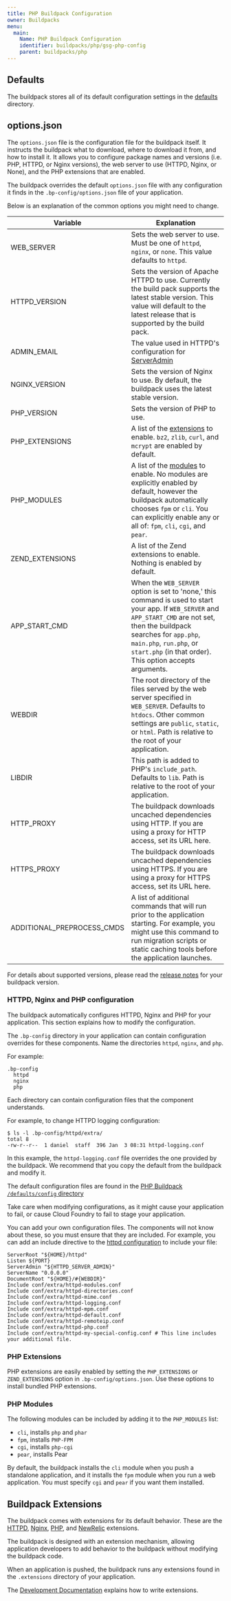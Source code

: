 ```yaml
---
title: PHP Buildpack Configuration
owner: Buildpacks
menu:
  main:
    Name: PHP Buildpack Configuration
    identifier: buildpacks/php/gsg-php-config
    parent: buildpacks/php
---
```




## <a id="defaults"></a> Defaults

The buildpack stores all of its default configuration settings in the [defaults] directory.

## <a id="options"></a> options.json

The `options.json` file is the configuration file for the buildpack itself. It instructs the buildpack what to download, where to download it from, and how to install it. It allows you to configure package names and versions (i.e. PHP, HTTPD, or Nginx versions), the web server to use (HTTPD, Nginx, or None), and the PHP extensions that are enabled.

The buildpack overrides the default `options.json` file with any configuration it finds in the `.bp-config/options.json` file of your application.

Below is an explanation of the common options you might need to change.

| Variable                     | Explanation                                                                                                                                                                                                                                                                                                                                          |
| -------------------          | -----------------------------------------------------                                                                                                                                                                                                                                                                                                |
| WEB\_SERVER                  | Sets the web server to use. Must be one of `httpd`, `nginx`, or `none`. This value defaults to `httpd`.                                                                                                                                                                                                                                           |
| HTTPD\_VERSION                | Sets the version of Apache HTTPD to use. Currently the build pack supports the latest stable version.  This value will default to the latest release that is supported by the build pack. |
| ADMIN\_EMAIL                 | The value used in HTTPD's configuration for [ServerAdmin]                                                                                                                                                                                                                                                                                            |
| NGINX\_VERSION               | Sets the version of Nginx to use. By default, the buildpack uses the latest stable version.                                                                                                                                                                                                                      |
| PHP\_VERSION                 | Sets the version of PHP to use.                                                                                                                                                                             |
| PHP\_EXTENSIONS              | A list of the [extensions](#php-extensions) to enable.  `bz2`, `zlib`, `curl`, and `mcrypt` are enabled by default.                                                                                                                                                                                                                                 |
| PHP\_MODULES                 | A list of the [modules](#php-modules) to enable.  No modules are explicitly enabled by default, however the buildpack automatically chooses `fpm` or `cli`. You can explicitly enable any or all of: `fpm`, `cli`, `cgi`, and `pear`.                                                                                           |
| ZEND\_EXTENSIONS             | A list of the Zend extensions to enable. Nothing is enabled by default.                                                                                                                                                                                                                                                                           |
| APP\_START\_CMD              | When the `WEB_SERVER` option is set to 'none,' this command is used to start your app. If `WEB_SERVER` and `APP_START_CMD` are not set, then the buildpack searches for `app.php`, `main.php`, `run.php`, or `start.php` (in that order). This option accepts arguments. |
| WEBDIR                       | The root directory of the files served by the web server specified in `WEB_SERVER`. Defaults to `htdocs`. Other common settings are `public`, `static`, or `html`. Path is relative to the root of your application.           |
| LIBDIR                       | This path is added to PHP's `include_path`. Defaults to `lib`. Path is relative to the root of your application.           |
| HTTP\_PROXY                  | The buildpack downloads uncached dependencies using HTTP. If you are using a proxy for HTTP access, set its URL here.
| HTTPS\_PROXY                  | The buildpack downloads uncached dependencies using HTTPS. If you are using a proxy for HTTPS access, set its URL here.
| ADDITIONAL\_PREPROCESS\_CMDS | A list of additional commands that will run prior to the application starting. For example, you might use this command to run migration scripts or static caching tools before the application launches.

For details about supported versions, please read the [release notes](https://github.com/cloudfoundry/php-buildpack/releases) for your buildpack version.

### <a id="engine-configurations"></a> HTTPD, Nginx and PHP configuration

The buildpack automatically configures HTTPD, Nginx and PHP for your application.  This section explains how to modify the configuration.

The `.bp-config` directory in your application can contain configuration overrides for these components. Name the directories `httpd`, `nginx`, and `php`.

For example:
```
.bp-config
  httpd
  nginx
  php
```

Each directory can contain configuration files that the component understands.

For example, to change HTTPD logging configuration:

```
$ ls -l .bp-config/httpd/extra/
total 8
-rw-r--r--  1 daniel  staff  396 Jan  3 08:31 httpd-logging.conf
```

In this example, the `httpd-logging.conf` file overrides the one provided by the buildpack. We recommend that you copy the default from the buildpack and modify it.

The default configuration files are found in the [PHP Buildpack `/defaults/config` directory](https://github.com/cloudfoundry/php-buildpack/tree/master/defaults/config)

Take care when modifying configurations, as it might cause your application to fail, or cause Cloud Foundry to fail to stage your application.

You can add your own configuration files. The components will not know about these, so you must ensure that they are included. For example, you can add an include directive to the [httpd configuration](https://github.com/cloudfoundry/php-buildpack/blob/master/defaults/config/httpd/2.4.x/httpd.conf) to include your file:

```
ServerRoot "${HOME}/httpd"
Listen ${PORT}
ServerAdmin "${HTTPD_SERVER_ADMIN}"
ServerName "0.0.0.0"
DocumentRoot "${HOME}/#{WEBDIR}"
Include conf/extra/httpd-modules.conf
Include conf/extra/httpd-directories.conf
Include conf/extra/httpd-mime.conf
Include conf/extra/httpd-logging.conf
Include conf/extra/httpd-mpm.conf
Include conf/extra/httpd-default.conf
Include conf/extra/httpd-remoteip.conf
Include conf/extra/httpd-php.conf
Include conf/extra/httpd-my-special-config.conf # This line includes your additional file.
```

### <a id="php-extensions"></a> PHP Extensions

PHP extensions are easily enabled by setting the `PHP_EXTENSIONS` or `ZEND_EXTENSIONS` option in `.bp-config/options.json`.  Use these options to install bundled PHP extensions.

### <a id="php-modules"></a> PHP Modules

The following modules can be included by adding it to the `PHP_MODULES` list:
  - `cli`, installs `php` and `phar`
  - `fpm`, installs `PHP-FPM`
  - `cgi`, installs `php-cgi`
  - `pear`, installs Pear

  By default, the buildpack installs the `cli` module when you push a standalone application, and it installs the `fpm` module when you run a web application. You must specify `cgi` and `pear` if you want them installed.

## <a id="buildpack-extensions"></a>Buildpack Extensions

The buildpack comes with extensions for its default behavior. These are the [HTTPD], [Nginx], [PHP], and [NewRelic] extensions.

The buildpack is designed with an extension mechanism, allowing application developers to add behavior to the buildpack without modifying the buildpack code.

When an application is pushed, the buildpack runs any extensions found in the `.extensions` directory of your application.

The [Development Documentation] explains how to write extensions.

[defaults]:https://github.com/cloudfoundry/php-buildpack/tree/master/defaults
[ServerAdmin]:http://httpd.apache.org/docs/2.4/mod/core.html#serveradmin
[extra/httpd-logging.conf]:https://github.com/cloudfoundry/php-buildpack/blob/master/defaults/config/httpd/2.4.x/extra/httpd-logging.conf
[Development Documentation]:https://github.com/cloudfoundry/php-buildpack/blob/master/docs/development.md
[HTTPD]:https://github.com/cloudfoundry/php-buildpack/tree/master/lib/httpd
[Nginx]:https://github.com/cloudfoundry/php-buildpack/tree/master/lib/nginx
[PHP]:https://github.com/cloudfoundry/php-buildpack/tree/master/lib/php
[NewRelic]:https://github.com/cloudfoundry/php-buildpack/tree/master/extensions/newrelic
